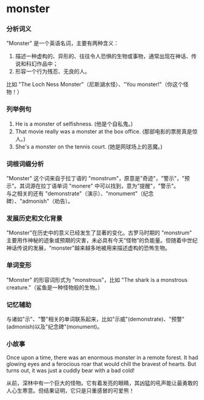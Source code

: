# monster

### 分析词义

  

"Monster" 是一个英语名词，主要有两种含义：

  

1.  描述一种虚构的、异形的、往往令人恐惧的生物或事物，通常出现在神话、传说和科幻作品中；
2.  形容一个行为残忍、无良的人。

  

比如 "The Loch Ness Monster"（尼斯湖水怪）、"You monster!"（你这个怪物！）

  

### 列举例句

  

1.  He is a monster of selfishness. (他是个自私鬼。)
2.  That movie really was a monster at the box office. (那部电影的票房真是惊人。)
3.  She's a monster on the tennis court. (她是网球场上的恶魔。)

  

### 词根词缀分析

  

"Monster" 这个词来自于拉丁语的 "monstrum"，原意是"奇迹"，"警示"，"预示"。其词源在拉丁语单词 "monere" 中可以找到，意为"提醒"，"警示"。  
与之相关的还有 "demonstrate"（演示）、"monument"（纪念碑）、"admonish"（劝告）。

  

### 发展历史和文化背景

  

"Monster"在历史中的意义已经发生了显著的变化。古罗马时期的 "monstrum" 主要用作神秘的迹象或预期的灾害，未必具有今天“怪物”的负能量。但随着中世纪神话传说的发展，“monster”越来越多地被用来描述虚构的恐怖生物。

  

### 单词变形

  

"Monster" 的形容词形式为 "monstrous"，比如 "The shark is a monstrous creature."（鲨鱼是一种怪物般的生物。）

  

### 记忆辅助

  

与诸如"示"、"警"相关的单词联系起来，比如"示威"(demonstrate)、"预警"(admonish)以及"纪念碑"(monument)。

  

### 小故事

  

Once upon a time, there was an enormous monster in a remote forest. It had glowing eyes and a ferocious roar that would chill the bravest of hearts. But turns out, it was just a cuddly bear with a bad cold!

  

从前，深林中有一个巨大的怪物。它有着发亮的眼睛，其凶猛的吼声能让最勇敢的人心生寒意。但结果证明，它只是只重感冒的可爱熊！
